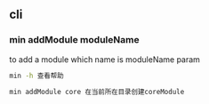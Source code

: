 ## cli

### min addModule moduleName
to add a module which name is moduleName param 
```bash
min -h 查看帮助

min addModule core 在当前所在目录创建coreModule
```